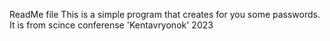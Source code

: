ReadMe file
This is a simple program that creates for you some passwords. It is from scince conferense 'Kentavryonok' 2023
